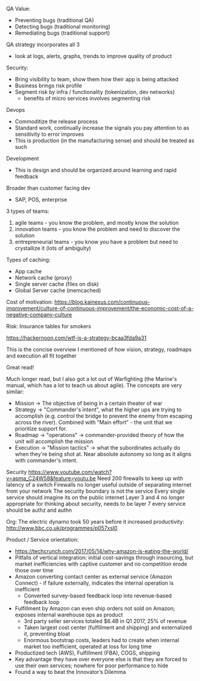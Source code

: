 QA Value:
- Preventing bugs (traditional QA)
- Detecting bugs (traditional monitoring)
- Remediating bugs (traditional support)

QA strategy incorporates all 3
- look at logs, alerts, graphs, trends to improve quality of product

Security:
- Bring visibility to team, show them how their app is being attacked
- Business brings risk profile
- Segment risk by infra / functionality (tokenization, dev networks)
    - benefits of micro services involves segmenting risk

Devops
- Commoditize the release process
- Standard work, continually increase the signals you pay attention to as sensitivity to error improves
- This is production (in the manufacturing sense) and should be treated as such

Development
- This is design and should be organized around learning and rapid feedback

Broader than customer facing dev
- SAP, POS, enterprise

3 types of teams:
1. agile teams - you know the problem, and mostly know the solution
2. innovation teams - you know the problem and need to discover the solution
3. entrepreneurial teams - you know you have a problem but need to crystallize it (lots of ambiguity)


Types of caching:
- App cache
- Network cache (proxy)
- Single server cache (files on disk)
- Global Server cache (memcached)

Cost of motivation: 
https://blog.kainexus.com/continuous-improvement/culture-of-continuous-improvement/the-economic-cost-of-a-negative-company-culture

Risk:
Insurance tables for smokers

https://hackernoon.com/wtf-is-a-strategy-bcaa3fda9a31

This is the concise overview I mentioned  of how vision, strategy, roadmaps and execution all fit together

Great read!

Much longer read, but I also got a lot out of Warfighting (the Marine's manual, which has a lot to teach us about agile). The concepts are very similar:
* Mission -> The objective of being in a certain theater of war
* Strategy -> "Commander's intent", what the higher ups are trying to accomplish (e.g. control the bridge to prevent the enemy from escaping across the river). Combined with "Main effort" - the unit that we prioritize support for.
* Roadmap -> "operations" -> commander-provided theory of how the unit will accomplish the mission
* Execution -> "Mission tactics" -> what the subordinates actually do when they're being shot at. Near absolute autonomy so long as it aligns with commander's intent.

Security
https://www.youtube.com/watch?v=apma_C24W58&feature=youtu.be
Need 200 firewalls to keep up with latency of a switch
Firewalls no longer useful outside of separating internet from your network
The security boundary is not the service
Every single service should imagine its on the public internet
Layer 3 and 4 no longer appropriate for thinking about security, needs to be layer 7
every service should be authz and authn

Org:
The electric dynamo took 50 years before it increased productivity: http://www.bbc.co.uk/programmes/p057xsl0

Product / Service orientation:
* https://techcrunch.com/2017/05/14/why-amazon-is-eating-the-world/
* Pitfalls of vertical integration: initial cost-savings through insourcing, but market inefficiencies with captive customer and no competition erode those over time
* Amazon converting contact center as external service (Amazon Connect) - if failure externally, indicates the internal operation is inefficient
    * Converted survey-based feedback loop into revenue-based feedback loop
* Fulfillment by Amazon can even ship orders not sold on Amazon; exposes internal warehouse ops as product
    * 3rd party seller services totaled $6.4B in Q1 2017, 25% of revenue
    * Taken largest cost center (fulfillment and shipping) and externalized it, preventing bloat
    * Enormous bootstrap costs, leaders had to create when internal market too inefficient, operated at loss for long time
* Productized tech (AWS), Fulfillment (FBA), COGS, shipping
* Key advantage they have over everyone else is that they are forced to use their own services; nowhere for poor performance to hide
* Found a way to beat the Innovator’s Dilemma
